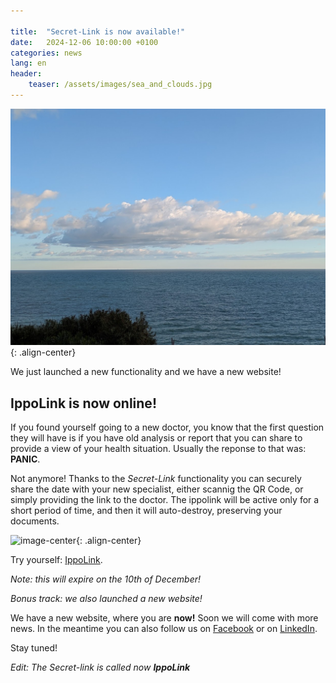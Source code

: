 ```yaml
---

title:  "Secret-Link is now available!"
date:   2024-12-06 10:00:00 +0100
categories: news
lang: en
header:
    teaser: /assets/images/sea_and_clouds.jpg
---
```


![image-center](/assets/images/sea_and_clouds.jpg){: .align-center}

We just launched a new functionality and we have a new website!

## IppoLink is now online!

If you found yourself going to a new doctor, you know that the first question they will 
have is if you have old analysis or report that you can share to provide a view of your 
health situation. Usually the reponse to that was: **PANIC**.

Not anymore! Thanks to the *Secret-Link* functionality you can securely share the date with
your new specialist, either scannig the QR Code, or simply providing the link to the 
doctor. The ippolink will be active only for a short period of time, and then it will 
auto-destroy, preserving your documents.

![image-center](/assets/images/ippolink-creation_it.gif){: .align-center}

Try yourself: [IppoLink](https://app.ippocra.com/ippolinks/fe5eece2-8717-4e65-abea-97fa295c869a). 

*Note: this will expire on the 10th of December!*

*Bonus track: we also launched a new website!*

We have a new website, where you are **now!** Soon we will come with more news.
In the meantime you can also follow us on [Facebook](https://www.facebook.com/profile.php?id=61564933710120) 
or on [LinkedIn](https://www.linkedin.com/company/ippocra/).

Stay tuned!


*Edit: The Secret-link is called now **IppoLink***
